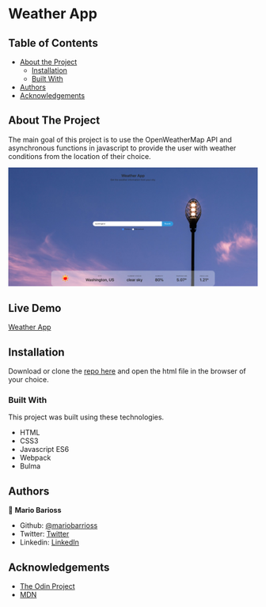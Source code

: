 # Weather App

<!-- TABLE OF CONTENTS -->
## Table of Contents

* [About the Project](#about-the-project)
  * [Installation](#installation)
  * [Built With](#built-with)
* [Authors](#authors)
* [Acknowledgements](#acknowledgements)

<!-- ABOUT THE PROJECT -->
## About The Project

The main goal of this project is to use the OpenWeatherMap API and asynchronous functions in javascript to provide the user with weather conditions from the location of their choice.

![screenshot](./docs/screenshot.jpg)

## Live Demo
[Weather App](https://quirky-elion-d1808c.netlify.app/)
<!-- INSTALLATION -->
## Installation

Download or clone the [repo here](https://github.com/mariobarrioss/weather-app) and open the html file in the browser of your choice.

### Built With
This project was built using these technologies.
* HTML
* CSS3
* Javascript ES6
* Webpack
* Bulma

<!-- AUTHORS -->
## Authors

👤 **Mario Barioss**

- Github: [@mariobarrioss](https://github.com/mariobarrioss)
- Twitter: [Twitter](https://twitter.com)
- Linkedin: [LinkedIn](https://www.linkedin.com)

<!-- ACKNOWLEDGEMENTS -->
## Acknowledgements
* [The Odin Project](https://www.theodinproject.com/)
* [MDN](https://developer.mozilla.org/en-US/docs/Web/JavaScript)
